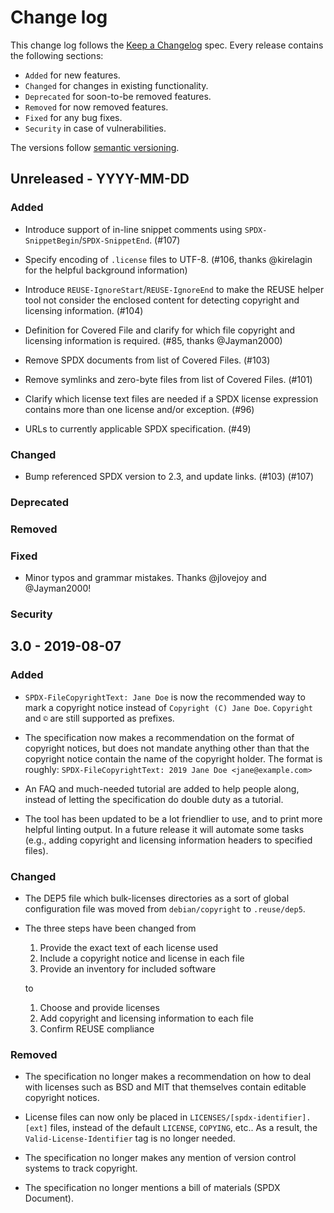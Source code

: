 <!--
SPDX-FileCopyrightText: 2019 Free Software Foundation Europe e.V.
SPDX-FileCopyrightText: 2023 DB Systel GmbH

SPDX-License-Identifier: CC-BY-SA-4.0
-->

# Change log

This change log follows the [Keep a
Changelog](http://keepachangelog.com/) spec. Every release contains the
following sections:

-   `Added` for new features.
-   `Changed` for changes in existing functionality.
-   `Deprecated` for soon-to-be removed features.
-   `Removed` for now removed features.
-   `Fixed` for any bug fixes.
-   `Security` in case of vulnerabilities.

The versions follow [semantic versioning](https://semver.org).

## Unreleased - YYYY-MM-DD

### Added

- Introduce support of in-line snippet comments using
  `SPDX-SnippetBegin`/`SPDX-SnippetEnd`. (#107)

- Specify encoding of `.license` files to UTF-8. (#106, thanks @kirelagin for
  the helpful background information)

- Introduce `REUSE-IgnoreStart`/`REUSE-IgnoreEnd` to make the REUSE helper tool
  not consider the enclosed content for detecting copyright and licensing
  information. (#104)

- Definition for Covered File and clarify for which file copyright and licensing
  information is required. (#85, thanks @Jayman2000)

- Remove SPDX documents from list of Covered Files. (#103)

- Remove symlinks and zero-byte files from list of Covered Files. (#101)

- Clarify which license text files are needed if a SPDX license expression
  contains more than one license and/or exception. (#96)

- URLs to currently applicable SPDX specification. (#49)

### Changed

- Bump referenced SPDX version to 2.3, and update links. (#103) (#107)

### Deprecated

### Removed

### Fixed

- Minor typos and grammar mistakes. Thanks @jlovejoy and @Jayman2000!

### Security


## 3.0 - 2019-08-07

### Added

- `SPDX-FileCopyrightText: Jane Doe` is now the recommended way to mark a copyright
  notice instead of `Copyright (C) Jane Doe`. `Copyright` and `©` are still
  supported as prefixes.

- The specification now makes a recommendation on the format of copyright
  notices, but does not mandate anything other than that the copyright notice
  contain the name of the copyright holder. The format is roughly:
  `SPDX-FileCopyrightText: 2019 Jane Doe <jane@example.com>`

- An FAQ and much-needed tutorial are added to help people along, instead of
  letting the specification do double duty as a tutorial.

- The tool has been updated to be a lot friendlier to use, and to print more
  helpful linting output. In a future release it will automate some tasks (e.g.,
  adding copyright and licensing information headers to specified files).

### Changed

- The DEP5 file which bulk-licenses directories as a sort of global
  configuration file was moved from `debian/copyright` to `.reuse/dep5`.

- The three steps have been changed from

  1. Provide the exact text of each license used
  2. Include a copyright notice and license in each file
  3. Provide an inventory for included software

  to

  1. Choose and provide licenses
  2. Add copyright and licensing information to each file
  3. Confirm REUSE compliance

### Removed

- The specification no longer makes a recommendation on how to deal with
  licenses such as BSD and MIT that themselves contain editable copyright
  notices.

- License files can now only be placed in `LICENSES/[spdx-identifier].[ext]`
  files, instead of the default `LICENSE`, `COPYING`, etc.. As a result, the
  `Valid-License-Identifier` tag is no longer needed.

- The specification no longer makes any mention of version control systems to
  track copyright.

- The specification no longer mentions a bill of materials (SPDX Document).
